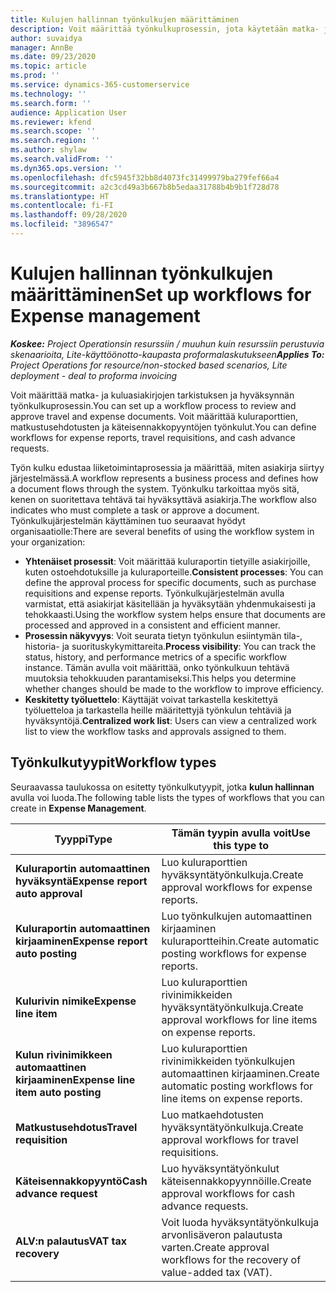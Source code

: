 ```yaml
---
title: Kulujen hallinnan työnkulkujen määrittäminen
description: Voit määrittää työnkulkuprosessin, jota käytetään matka- ja kuluasiakirjojen tarkistukseen ja hyväksyntään.
author: suvaidya
manager: AnnBe
ms.date: 09/23/2020
ms.topic: article
ms.prod: ''
ms.service: dynamics-365-customerservice
ms.technology: ''
ms.search.form: ''
audience: Application User
ms.reviewer: kfend
ms.search.scope: ''
ms.search.region: ''
ms.author: shylaw
ms.search.validFrom: ''
ms.dyn365.ops.version: ''
ms.openlocfilehash: dfc5945f32bb8d4073fc31499979ba279fef66a4
ms.sourcegitcommit: a2c3cd49a3b667b8b5edaa31788b4b9b1f728d78
ms.translationtype: HT
ms.contentlocale: fi-FI
ms.lasthandoff: 09/28/2020
ms.locfileid: "3896547"
---
```

# <a name="set-up-workflows-for-expense-management"></a><span data-ttu-id="4e604-103">Kulujen hallinnan työnkulkujen määrittäminen</span><span class="sxs-lookup"><span data-stu-id="4e604-103">Set up workflows for Expense management</span></span>

<span data-ttu-id="4e604-104">_**Koskee:** Project Operationsin resurssiin / muuhun kuin resurssiin perustuvia skenaarioita, Lite-käyttöönotto-kaupasta proformalaskutukseen_</span><span class="sxs-lookup"><span data-stu-id="4e604-104">_**Applies To:** Project Operations for resource/non-stocked based scenarios, Lite deployment - deal to proforma invoicing_</span></span>

<span data-ttu-id="4e604-105">Voit määrittää matka- ja kuluasiakirjojen tarkistuksen ja hyväksynnän työnkulkuprosessin.</span><span class="sxs-lookup"><span data-stu-id="4e604-105">You can set up a workflow process to review and approve travel and expense documents.</span></span> <span data-ttu-id="4e604-106">Voit määrittää kuluraporttien, matkustusehdotusten ja käteisennakkopyyntöjen työnkulut.</span><span class="sxs-lookup"><span data-stu-id="4e604-106">You can define workflows for expense reports, travel requisitions, and cash advance requests.</span></span>

<span data-ttu-id="4e604-107">Työn kulku edustaa liiketoimintaprosessia ja määrittää, miten asiakirja siirtyy järjestelmässä.</span><span class="sxs-lookup"><span data-stu-id="4e604-107">A workflow represents a business process and defines how a document flows through the system.</span></span> <span data-ttu-id="4e604-108">Työnkulku tarkoittaa myös sitä, kenen on suoritettava tehtävä tai hyväksyttävä asiakirja.</span><span class="sxs-lookup"><span data-stu-id="4e604-108">The workflow also indicates who must complete a task or approve a document.</span></span> <span data-ttu-id="4e604-109">Työnkulkujärjestelmän käyttäminen tuo seuraavat hyödyt organisaatiolle:</span><span class="sxs-lookup"><span data-stu-id="4e604-109">There are several benefits of using the workflow system in your organization:</span></span>

- <span data-ttu-id="4e604-110">**Yhtenäiset prosessit**: Voit määrittää kuluraportin tietyille asiakirjoille, kuten ostoehdotuksille ja kuluraporteille.</span><span class="sxs-lookup"><span data-stu-id="4e604-110">**Consistent processes**: You can define the approval process for specific documents, such as purchase requisitions and expense reports.</span></span> <span data-ttu-id="4e604-111">Työnkulkujärjestelmän avulla varmistat, että asiakirjat käsitellään ja hyväksytään yhdenmukaisesti ja tehokkaasti.</span><span class="sxs-lookup"><span data-stu-id="4e604-111">Using the workflow system helps ensure that documents are processed and approved in a consistent and efficient manner.</span></span>
- <span data-ttu-id="4e604-112">**Prosessin näkyvyys**: Voit seurata tietyn työnkulun esiintymän tila-, historia- ja suorituskykymittareita.</span><span class="sxs-lookup"><span data-stu-id="4e604-112">**Process visibility**: You can track the status, history, and performance metrics of a specific workflow instance.</span></span> <span data-ttu-id="4e604-113">Tämän avulla voit määrittää, onko työnkulkuun tehtävä muutoksia tehokkuuden parantamiseksi.</span><span class="sxs-lookup"><span data-stu-id="4e604-113">This helps you determine whether changes should be made to the workflow to improve efficiency.</span></span>
- <span data-ttu-id="4e604-114">**Keskitetty työluettelo**: Käyttäjät voivat tarkastella keskitettyä työluetteloa ja tarkastella heille määritettyjä työnkulun tehtäviä ja hyväksyntöjä.</span><span class="sxs-lookup"><span data-stu-id="4e604-114">**Centralized work list**: Users can view a centralized work list to view the workflow tasks and approvals assigned to them.</span></span> 

## <a name="workflow-types"></a><span data-ttu-id="4e604-115">Työnkulkutyypit</span><span class="sxs-lookup"><span data-stu-id="4e604-115">Workflow types</span></span>

<span data-ttu-id="4e604-116">Seuraavassa taulukossa on esitetty työnkulkutyypit, jotka **kulun hallinnan** avulla voi luoda.</span><span class="sxs-lookup"><span data-stu-id="4e604-116">The following table lists the types of workflows that you can create in **Expense Management**.</span></span>


|              <span data-ttu-id="4e604-117"><strong>Tyyppi</strong></span><span class="sxs-lookup"><span data-stu-id="4e604-117"><strong>Type</strong></span></span>              |                   <span data-ttu-id="4e604-118"><strong>Tämän tyypin avulla voit</strong></span><span class="sxs-lookup"><span data-stu-id="4e604-118"><strong>Use this type to</strong></span></span>                   |
|-------------------------------------------------|-----------------------------------------------------------------------|
|   <span data-ttu-id="4e604-119"><strong>Kuluraportin automaattinen hyväksyntä</strong></span><span class="sxs-lookup"><span data-stu-id="4e604-119"><strong>Expense report auto approval</strong></span></span> |            <span data-ttu-id="4e604-120">Luo kuluraporttien hyväksyntätyönkulkuja.</span><span class="sxs-lookup"><span data-stu-id="4e604-120">Create approval workflows for expense reports.</span></span>             |
|  <span data-ttu-id="4e604-121"><strong>Kuluraportin automaattinen kirjaaminen</strong></span><span class="sxs-lookup"><span data-stu-id="4e604-121"><strong>Expense report auto posting</strong></span></span>   |        <span data-ttu-id="4e604-122">Luo työnkulkujen automaattinen kirjaaminen kuluraportteihin.</span><span class="sxs-lookup"><span data-stu-id="4e604-122">Create automatic posting workflows for expense reports.</span></span>        |
|       <span data-ttu-id="4e604-123"><strong>Kulurivin nimike</strong></span><span class="sxs-lookup"><span data-stu-id="4e604-123"><strong>Expense line item</strong></span></span>        |     <span data-ttu-id="4e604-124">Luo kuluraporttien rivinimikkeiden hyväksyntätyönkulkuja.</span><span class="sxs-lookup"><span data-stu-id="4e604-124">Create approval workflows for line items on expense reports.</span></span>      |
| <span data-ttu-id="4e604-125"><strong>Kulun rivinimikkeen automaattinen kirjaaminen</strong></span><span class="sxs-lookup"><span data-stu-id="4e604-125"><strong>Expense line item auto posting</strong></span></span> | <span data-ttu-id="4e604-126">Luo kuluraporttien rivinimikkeiden työnkulkujen automaattinen kirjaaminen.</span><span class="sxs-lookup"><span data-stu-id="4e604-126">Create automatic posting workflows for line items on expense reports.</span></span> |
|       <span data-ttu-id="4e604-127"><strong>Matkustusehdotus</strong></span><span class="sxs-lookup"><span data-stu-id="4e604-127"><strong>Travel requisition</strong></span></span>       |          <span data-ttu-id="4e604-128">Luo matkaehdotusten hyväksyntätyönkulkuja.</span><span class="sxs-lookup"><span data-stu-id="4e604-128">Create approval workflows for travel requisitions.</span></span>           |
|      <span data-ttu-id="4e604-129"><strong>Käteisennakkopyyntö</strong></span><span class="sxs-lookup"><span data-stu-id="4e604-129"><strong>Cash advance request</strong></span></span>      |         <span data-ttu-id="4e604-130">Luo hyväksyntätyönkulut käteisennakkopyynnöille.</span><span class="sxs-lookup"><span data-stu-id="4e604-130">Create approval workflows for cash advance requests.</span></span>          |
|        <span data-ttu-id="4e604-131"><strong>ALV:n palautus</strong></span><span class="sxs-lookup"><span data-stu-id="4e604-131"><strong>VAT tax recovery</strong></span></span>        | <span data-ttu-id="4e604-132">Voit luoda hyväksyntätyönkulkuja arvonlisäveron palautusta varten.</span><span class="sxs-lookup"><span data-stu-id="4e604-132">Create approval workflows for the recovery of value-added tax (VAT).</span></span>  |
